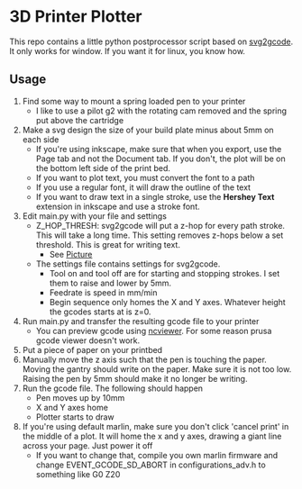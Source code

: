 # 3D Printer Plotter
This repo contains a little python postprocessor script based on [svg2gcode](https://github.com/sameer/svg2gcode).
It only works for window. If you want it for linux, you know how.

## Usage

 1. Find some way to mount a spring loaded pen to your printer
	 - I like to use a pilot g2 with the rotating cam removed and the spring put above the cartridge
 2. Make a svg design the size of your build plate minus about 5mm on each side
	 - If you're using inkscape, make sure that when you export, use the Page tab and not the Document tab. If you don't, the plot will be on the bottom left side of the print bed.
	 - If you want to plot text, you must convert the font to a path
	 - If you use a regular font, it will draw the outline of the text
	 - If you want to draw text in a single stroke, use the **Hershey Text** extension in inkscape and use a stroke font.
 3. Edit main.py with your file and settings
	 - Z_HOP_THRESH: svg2gcode will put a z-hop for every path stroke. This will take a long time. This setting removes z-hops below a set threshold. This is great for writing text.
       - See [Picture](/pics/1000004074.jpg)
	 - The settings file contains settings for svg2gcode.
		 - Tool on and tool off are for starting and stopping strokes. I set them to raise and lower by 5mm.
		 - Feedrate is speed in mm/min
		 - Begin sequence only homes the X and Y axes. Whatever height the gcodes starts at is z=0.
 4. Run main.py and transfer the resulting gcode file to your printer
	 - You can preview gcode using [ncviewer](https://ncviewer.com/). For some reason prusa gcode viewer doesn't work.
 5. Put a piece of paper on your printbed
 6. Manually move the z axis such that the pen is touching the paper. Moving the gantry should write on the paper. Make sure it is not too low. Raising the pen by 5mm should make it no longer be writing.
 7. Run the gcode file. The following should happen
	 - Pen moves up by 10mm
	 - X and Y axes home
	 - Plotter starts to draw
 8. If you're using default marlin, make sure you don't click 'cancel print' in the middle of a plot. It will home the x and y axes, drawing a giant line across your page. Just power it off
	 - If you want to change that, compile you own marlin firmware and change EVENT_GCODE_SD_ABORT in configurations_adv.h to something like G0 Z20
